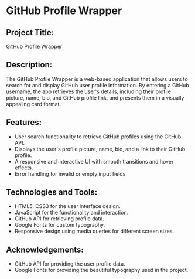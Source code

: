 # GitHub Profile Wrapper

## Project Title:
GitHub Profile Wrapper

## Description:
The GitHub Profile Wrapper is a web-based application that allows users to search for and display GitHub user profile information. By entering a GitHub username, the app retrieves the user's details, including their profile picture, name, bio, and GitHub profile link, and presents them in a visually appealing card format.

## Features:
- User search functionality to retrieve GitHub profiles using the GitHub API.
- Displays the user's profile picture, name, bio, and a link to their GitHub profile.
- A responsive and interactive UI with smooth transitions and hover effects.
- Error handling for invalid or empty input fields.
  
## Technologies and Tools:
- HTML5, CSS3 for the user interface design.
- JavaScript for the functionality and interaction.
- GitHub API for retrieving profile data.
- Google Fonts for custom typography.
- Responsive design using media queries for different screen sizes.

## Acknowledgements:
- GitHub API for providing the user profile data.
- Google Fonts for providing the beautiful typography used in the project.

